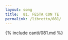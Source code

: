 ```yaml
---
layout: song
title:  81. FESTA CON TE
permalink: /libretto/081/
---
```

{% include canti/081.md %}   